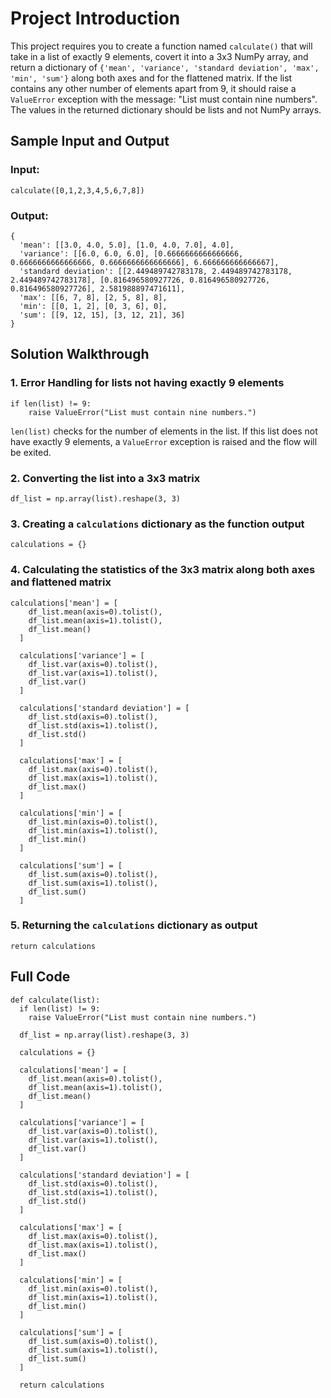 # Project Introduction

This project requires you to create a function named `calculate()` that will take in a list of exactly 9 elements, covert it into a 3x3 NumPy array, and return a dictionary of `{'mean', 'variance', 'standard deviation', 'max', 'min', 'sum'}` along both axes and for the flattened matrix. If the list contains any other number of elements apart from 9, it should raise a `ValueError` exception with the message: "List must contain nine numbers". The values in the returned dictionary should be lists and not NumPy arrays.

## Sample Input and Output

### Input:
`calculate([0,1,2,3,4,5,6,7,8])` 

### Output:
```
{
  'mean': [[3.0, 4.0, 5.0], [1.0, 4.0, 7.0], 4.0],
  'variance': [[6.0, 6.0, 6.0], [0.6666666666666666, 0.6666666666666666, 0.6666666666666666], 6.666666666666667],
  'standard deviation': [[2.449489742783178, 2.449489742783178, 2.449489742783178], [0.816496580927726, 0.816496580927726, 0.816496580927726], 2.581988897471611],
  'max': [[6, 7, 8], [2, 5, 8], 8],
  'min': [[0, 1, 2], [0, 3, 6], 0],
  'sum': [[9, 12, 15], [3, 12, 21], 36]
}
```

## Solution Walkthrough
### 1. Error Handling for lists not having exactly 9 elements
```
if len(list) != 9:
    raise ValueError("List must contain nine numbers.")
```
`len(list)` checks for the number of elements in the list. If this list does not have exactly 9 elements, a `ValueError` exception is raised and the flow will be exited.

### 2. Converting the list into a 3x3 matrix
```
df_list = np.array(list).reshape(3, 3)
```

### 3. Creating a `calculations` dictionary as the function output
```
calculations = {}
```

### 4. Calculating the statistics of the 3x3 matrix along both axes and flattened matrix
```
calculations['mean'] = [
    df_list.mean(axis=0).tolist(),
    df_list.mean(axis=1).tolist(),
    df_list.mean()
  ]
  
  calculations['variance'] = [
    df_list.var(axis=0).tolist(),
    df_list.var(axis=1).tolist(),
    df_list.var()
  ]
  
  calculations['standard deviation'] = [
    df_list.std(axis=0).tolist(),
    df_list.std(axis=1).tolist(),
    df_list.std()
  ]
  
  calculations['max'] = [
    df_list.max(axis=0).tolist(),
    df_list.max(axis=1).tolist(),
    df_list.max()
  ]
  
  calculations['min'] = [
    df_list.min(axis=0).tolist(),
    df_list.min(axis=1).tolist(),
    df_list.min()
  ]
  
  calculations['sum'] = [
    df_list.sum(axis=0).tolist(),
    df_list.sum(axis=1).tolist(),
    df_list.sum()
  ]
```

### 5. Returning the `calculations` dictionary as output
```
return calculations
```

## Full Code
```
def calculate(list):
  if len(list) != 9:
    raise ValueError("List must contain nine numbers.")

  df_list = np.array(list).reshape(3, 3)

  calculations = {}

  calculations['mean'] = [
    df_list.mean(axis=0).tolist(),
    df_list.mean(axis=1).tolist(),
    df_list.mean()
  ]
  
  calculations['variance'] = [
    df_list.var(axis=0).tolist(),
    df_list.var(axis=1).tolist(),
    df_list.var()
  ]
  
  calculations['standard deviation'] = [
    df_list.std(axis=0).tolist(),
    df_list.std(axis=1).tolist(),
    df_list.std()
  ]
  
  calculations['max'] = [
    df_list.max(axis=0).tolist(),
    df_list.max(axis=1).tolist(),
    df_list.max()
  ]
  
  calculations['min'] = [
    df_list.min(axis=0).tolist(),
    df_list.min(axis=1).tolist(),
    df_list.min()
  ]
  
  calculations['sum'] = [
    df_list.sum(axis=0).tolist(),
    df_list.sum(axis=1).tolist(),
    df_list.sum()
  ]

  return calculations
```

